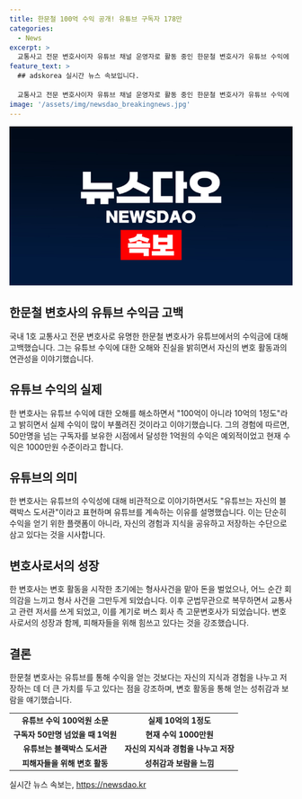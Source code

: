 ```yaml
---
title: 한문철 100억 수익 공개! 유튜브 구독자 178만
categories:
  - News
excerpt: >
  교통사고 전문 변호사이자 유튜브 채널 운영자로 활동 중인 한문철 변호사가 유튜브 수익에 대해 솔직하게 털어놓았다. 그는 100억은 부풀려진 소문, 실제는 10분의 1 수준이라며 유튜브로 1억원을 벌었을 때의 이야기를 전했다. 현재는 구독자 약 178만명이지만, 그 수익은 1000만원 수준으로 하락했다고 밝혀 유튜브 채널 자체는 돈이 안 된다고 했다. 도서관으로써의 가치를 인정하며 유튜브를 계속 이어가는 이유를 설명했으며, 변호사로의 경력과 이를 통해 느낀 감정, 변화된 인생에 대해 이야기했다.
feature_text: >
  ## adskorea 실시간 뉴스 속보입니다.

  교통사고 전문 변호사이자 유튜브 채널 운영자로 활동 중인 한문철 변호사가 유튜브 수익에 대해 솔직하게 털어놓았다. 그는 100억은 부풀려진 소문, 실제는 10분의 1 수준이라며 유튜브로 1억원을 벌었을 때의 이야기를 전했다. 현재는 구독자 약 178만명이지만, 그 수익은 1000만원 수준으로 하락했다고 밝혀 유튜브 채널 자체는 돈이 안 된다고 했다. 도서관으로써의 가치를 인정하며 유튜브를 계속 이어가는 이유를 설명했으며, 변호사로의 경력과 이를 통해 느낀 감정, 변화된 인생에 대해 이야기했다.
image: '/assets/img/newsdao_breakingnews.jpg'
---
```


<p><img src="/assets/img/newsdao_breakingnews.jpg" alt="adskorea 속보" /></p>

<h2 data-ke-size="size26">한문철 변호사의 유튜브 수익금 고백</h2>

<p data-ke-size="size16">국내 1호 교통사고 전문 변호사로 유명한 한문철 변호사가 유튜브에서의 수익금에 대해 고백했습니다. 그는 유튜브 수익에 대한 오해와 진실을 밝히면서 자신의 변호 활동과의 연관성을 이야기했습니다.</p>

<h2 data-ke-size="size24">유튜브 수익의 실제</h2>

<p data-ke-size="size16">한 변호사는 유튜브 수익에 대한 오해를 해소하면서 "100억이 아니라 10억의 1정도"라고 밝히면서 실제 수익이 많이 부풀려진 것이라고 이야기했습니다. 그의 경험에 따르면, 50만명을 넘는 구독자를 보유한 시점에서 달성한 1억원의 수익은 예외적이었고 현재 수익은 1000만원 수준이라고 합니다.</p>

<h2 data-ke-size="size24">유튜브의 의미</h2>

<p data-ke-size="size16">한 변호사는 유튜브의 수익성에 대해 비관적으로 이야기하면서도 "유튜브는 자신의 블랙박스 도서관"이라고 표현하며 유튜브를 계속하는 이유를 설명했습니다. 이는 단순히 수익을 얻기 위한 플랫폼이 아니라, 자신의 경험과 지식을 공유하고 저장하는 수단으로 삼고 있다는 것을 시사합니다.</p>

<h2 data-ke-size="size24">변호사로서의 성장</h2>

<p data-ke-size="size16">한 변호사는 변호 활동을 시작한 초기에는 형사사건을 맡아 돈을 벌었으나, 어느 순간 회의감을 느끼고 형사 사건을 그만두게 되었습니다. 이후 군법무관으로 복무하면서 교통사고 관련 저서를 쓰게 되었고, 이를 계기로 버스 회사 측 고문변호사가 되었습니다. 변호사로서의 성장과 함께, 피해자들을 위해 힘쓰고 있다는 것을 강조했습니다.</p>

<h2 data-ke-size="size24">결론</h2>

<p data-ke-size="size16">한문철 변호사는 유튜브를 통해 수익을 얻는 것보다는 자신의 지식과 경험을 나누고 저장하는 데 더 큰 가치를 두고 있다는 점을 강조하며, 변호 활동을 통해 얻는 성취감과 보람을 얘기했습니다.</p>

<table>
    <tbody>
        <tr>
            <td style="text-align: center; height: 17px;"><b>유튜브 수익 100억원 소문</b></td>
            <td style="text-align: center; height: 17px;"><b>실제 10억의 1정도</b></td>
        </tr>
        <tr>
            <td style="text-align: center; height: 17px;"><b>구독자 50만명 넘었을 때 1억원</b></td>
            <td style="text-align: center; height: 17px;"><b>현재 수익 1000만원</b></td>
        </tr>
        <tr>
            <td style="text-align: center; height: 17px;"><b>유튜브는 블랙박스 도서관</b></td>
            <td style="text-align: center; height: 17px;"><b>자신의 지식과 경험을 나누고 저장</b></td>
        </tr>
        <tr>
            <td style="text-align: center; height: 17px;"><b>피해자들을 위해 변호 활동</b></td>
            <td style="text-align: center; height: 17px;"><b>성취감과 보람을 느낌</b></td>
        </tr>
    </tbody>
</table>
실시간 뉴스 속보는, <a href="https://newsdao.kr" rel="dofollow">https://newsdao.kr</a>


